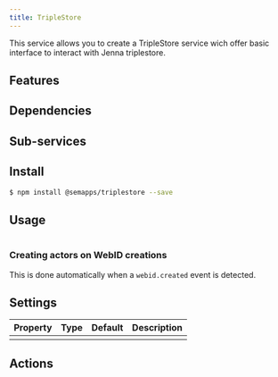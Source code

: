 ```yaml
---
title: TripleStore
---
```


This service allows you to create a TripleStore service wich offer basic interface to interact with Jenna triplestore.

## Features



## Dependencies


## Sub-services


## Install

```bash
$ npm install @semapps/triplestore --save
```

## Usage

```js
```

### Creating actors on WebID creations

This is done automatically when a `webid.created` event is detected.


## Settings

| Property | Type | Default | Description |
| -------- | ---- | ------- | ----------- |
| | | |


## Actions
